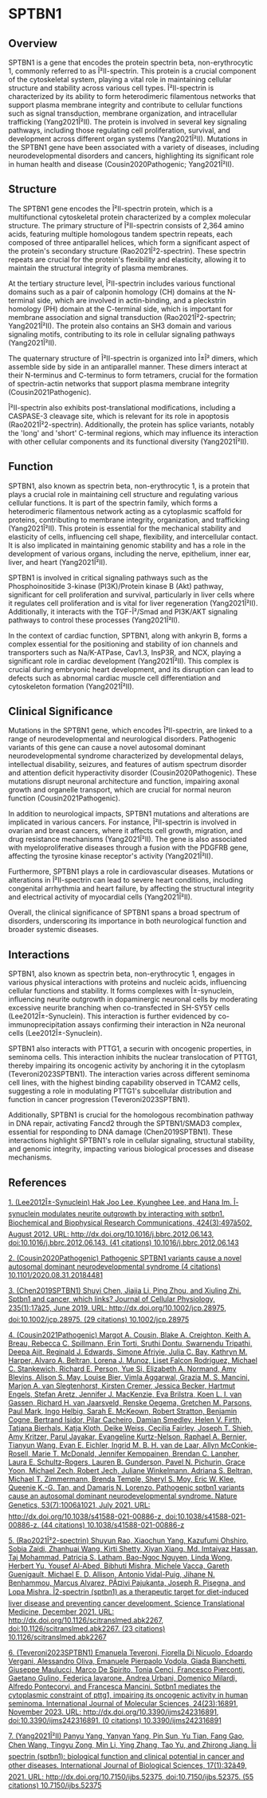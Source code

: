 # SPTBN1

## Overview
SPTBN1 is a gene that encodes the protein spectrin beta, non-erythrocytic 1, commonly referred to as Î²II-spectrin. This protein is a crucial component of the cytoskeletal system, playing a vital role in maintaining cellular structure and stability across various cell types. Î²II-spectrin is characterized by its ability to form heterodimeric filamentous networks that support plasma membrane integrity and contribute to cellular functions such as signal transduction, membrane organization, and intracellular trafficking (Yang2021Î²II). The protein is involved in several key signaling pathways, including those regulating cell proliferation, survival, and development across different organ systems (Yang2021Î²II). Mutations in the SPTBN1 gene have been associated with a variety of diseases, including neurodevelopmental disorders and cancers, highlighting its significant role in human health and disease (Cousin2020Pathogenic; Yang2021Î²II).

## Structure
The SPTBN1 gene encodes the Î²II-spectrin protein, which is a multifunctional cytoskeletal protein characterized by a complex molecular structure. The primary structure of Î²II-spectrin consists of 2,364 amino acids, featuring multiple homologous tandem spectrin repeats, each composed of three antiparallel helices, which form a significant aspect of the protein's secondary structure (Rao2021Î²2-spectrin). These spectrin repeats are crucial for the protein's flexibility and elasticity, allowing it to maintain the structural integrity of plasma membranes.

At the tertiary structure level, Î²II-spectrin includes various functional domains such as a pair of calponin homology (CH) domains at the N-terminal side, which are involved in actin-binding, and a pleckstrin homology (PH) domain at the C-terminal side, which is important for membrane association and signal transduction (Rao2021Î²2-spectrin; Yang2021Î²II). The protein also contains an SH3 domain and various signaling motifs, contributing to its role in cellular signaling pathways (Yang2021Î²II).

The quaternary structure of Î²II-spectrin is organized into Î±Î² dimers, which assemble side by side in an antiparallel manner. These dimers interact at their N-terminus and C-terminus to form tetramers, crucial for the formation of spectrin-actin networks that support plasma membrane integrity (Cousin2021Pathogenic).

Î²II-spectrin also exhibits post-translational modifications, including a CASPASE-3 cleavage site, which is relevant for its role in apoptosis (Rao2021Î²2-spectrin). Additionally, the protein has splice variants, notably the 'long' and 'short' C-terminal regions, which may influence its interaction with other cellular components and its functional diversity (Yang2021Î²II).

## Function
SPTBN1, also known as spectrin beta, non-erythrocytic 1, is a protein that plays a crucial role in maintaining cell structure and regulating various cellular functions. It is part of the spectrin family, which forms a heterodimeric filamentous network acting as a cytoplasmic scaffold for proteins, contributing to membrane integrity, organization, and trafficking (Yang2021Î²II). This protein is essential for the mechanical stability and elasticity of cells, influencing cell shape, flexibility, and intercellular contact. It is also implicated in maintaining genomic stability and has a role in the development of various organs, including the nerve, epithelium, inner ear, liver, and heart (Yang2021Î²II).

SPTBN1 is involved in critical signaling pathways such as the Phosphoinositide 3-kinase (PI3K)/Protein kinase B (Akt) pathway, significant for cell proliferation and survival, particularly in liver cells where it regulates cell proliferation and is vital for liver regeneration (Yang2021Î²II). Additionally, it interacts with the TGF-Î²/Smad and PI3K/AKT signaling pathways to control these processes (Yang2021Î²II).

In the context of cardiac function, SPTBN1, along with ankyrin B, forms a complex essential for the positioning and stability of ion channels and transporters such as Na/K-ATPase, Cav1.3, InsP3R, and NCX, playing a significant role in cardiac development (Yang2021Î²II). This complex is crucial during embryonic heart development, and its disruption can lead to defects such as abnormal cardiac muscle cell differentiation and cytoskeleton formation (Yang2021Î²II).

## Clinical Significance
Mutations in the SPTBN1 gene, which encodes Î²II-spectrin, are linked to a range of neurodevelopmental and neurological disorders. Pathogenic variants of this gene can cause a novel autosomal dominant neurodevelopmental syndrome characterized by developmental delays, intellectual disability, seizures, and features of autism spectrum disorder and attention deficit hyperactivity disorder (Cousin2020Pathogenic). These mutations disrupt neuronal architecture and function, impairing axonal growth and organelle transport, which are crucial for normal neuron function (Cousin2021Pathogenic).

In addition to neurological impacts, SPTBN1 mutations and alterations are implicated in various cancers. For instance, Î²II-spectrin is involved in ovarian and breast cancers, where it affects cell growth, migration, and drug resistance mechanisms (Yang2021Î²II). The gene is also associated with myeloproliferative diseases through a fusion with the PDGFRB gene, affecting the tyrosine kinase receptor's activity (Yang2021Î²II).

Furthermore, SPTBN1 plays a role in cardiovascular diseases. Mutations or alterations in Î²II-spectrin can lead to severe heart conditions, including congenital arrhythmia and heart failure, by affecting the structural integrity and electrical activity of myocardial cells (Yang2021Î²II). 

Overall, the clinical significance of SPTBN1 spans a broad spectrum of disorders, underscoring its importance in both neurological function and broader systemic diseases.

## Interactions
SPTBN1, also known as spectrin beta, non-erythrocytic 1, engages in various physical interactions with proteins and nucleic acids, influencing cellular functions and stability. It forms complexes with Î±-synuclein, influencing neurite outgrowth in dopaminergic neuronal cells by moderating excessive neurite branching when co-transfected in SH-SY5Y cells (Lee2012Î±-Synuclein). This interaction is further evidenced by co-immunoprecipitation assays confirming their interaction in N2a neuronal cells (Lee2012Î±-Synuclein).

SPTBN1 also interacts with PTTG1, a securin with oncogenic properties, in seminoma cells. This interaction inhibits the nuclear translocation of PTTG1, thereby impairing its oncogenic activity by anchoring it in the cytoplasm (Teveroni2023SPTBN1). The interaction varies across different seminoma cell lines, with the highest binding capability observed in TCAM2 cells, suggesting a role in modulating PTTG1's subcellular distribution and function in cancer progression (Teveroni2023SPTBN1).

Additionally, SPTBN1 is crucial for the homologous recombination pathway in DNA repair, activating Fancd2 through the SPTBN1/SMAD3 complex, essential for responding to DNA damage (Chen2019SPTBN1). These interactions highlight SPTBN1's role in cellular signaling, structural stability, and genomic integrity, impacting various biological processes and disease mechanisms.


## References


[1. (Lee2012Î±-Synuclein) Hak Joo Lee, Kyunghee Lee, and Hana Im. Î-synuclein modulates neurite outgrowth by interacting with sptbn1. Biochemical and Biophysical Research Communications, 424(3):497â502, August 2012. URL: http://dx.doi.org/10.1016/j.bbrc.2012.06.143, doi:10.1016/j.bbrc.2012.06.143. (41 citations) 10.1016/j.bbrc.2012.06.143](https://doi.org/10.1016/j.bbrc.2012.06.143)

[2. (Cousin2020Pathogenic) Pathogenic SPTBN1 variants cause a novel autosomal dominant neurodevelopmental syndrome (4 citations) 10.1101/2020.08.31.20184481](https://doi.org/10.1101/2020.08.31.20184481)

[3. (Chen2019SPTBN1) Shuyi Chen, Jiajia Li, Ping Zhou, and Xiuling Zhi. Sptbn1 and cancer, which links? Journal of Cellular Physiology, 235(1):17â25, June 2019. URL: http://dx.doi.org/10.1002/jcp.28975, doi:10.1002/jcp.28975. (29 citations) 10.1002/jcp.28975](https://doi.org/10.1002/jcp.28975)

[4. (Cousin2021Pathogenic) Margot A. Cousin, Blake A. Creighton, Keith A. Breau, Rebecca C. Spillmann, Erin Torti, Sruthi Dontu, Swarnendu Tripathi, Deepa Ajit, Reginald J. Edwards, Simone Afriyie, Julia C. Bay, Kathryn M. Harper, Alvaro A. Beltran, Lorena J. Munoz, Liset Falcon Rodriguez, Michael C. Stankewich, Richard E. Person, Yue Si, Elizabeth A. Normand, Amy Blevins, Alison S. May, Louise Bier, Vimla Aggarwal, Grazia M. S. Mancini, Marjon A. van Slegtenhorst, Kirsten Cremer, Jessica Becker, Hartmut Engels, Stefan Aretz, Jennifer J. MacKenzie, Eva Brilstra, Koen L. I. van Gassen, Richard H. van Jaarsveld, Renske Oegema, Gretchen M. Parsons, Paul Mark, Ingo Helbig, Sarah E. McKeown, Robert Stratton, Benjamin Cogne, Bertrand Isidor, Pilar Cacheiro, Damian Smedley, Helen V. Firth, Tatjana Bierhals, Katja Kloth, Deike Weiss, Cecilia Fairley, Joseph T. Shieh, Amy Kritzer, Parul Jayakar, Evangeline Kurtz-Nelson, Raphael A. Bernier, Tianyun Wang, Evan E. Eichler, Ingrid M. B. H. van de Laar, Allyn McConkie-Rosell, Marie T. McDonald, Jennifer Kemppainen, Brendan C. Lanpher, Laura E. Schultz-Rogers, Lauren B. Gunderson, Pavel N. Pichurin, Grace Yoon, Michael Zech, Robert Jech, Juliane Winkelmann, Adriana S. Beltran, Michael T. Zimmermann, Brenda Temple, Sheryl S. Moy, Eric W. Klee, Queenie K.-G. Tan, and Damaris N. Lorenzo. Pathogenic sptbn1 variants cause an autosomal dominant neurodevelopmental syndrome. Nature Genetics, 53(7):1006â1021, July 2021. URL: http://dx.doi.org/10.1038/s41588-021-00886-z, doi:10.1038/s41588-021-00886-z. (44 citations) 10.1038/s41588-021-00886-z](https://doi.org/10.1038/s41588-021-00886-z)

[5. (Rao2021Î²2-spectrin) Shuyun Rao, Xiaochun Yang, Kazufumi Ohshiro, Sobia Zaidi, Zhanhuai Wang, Kirti Shetty, Xiyan Xiang, Md. Imtaiyaz Hassan, Taj Mohammad, Patricia S. Latham, Bao-Ngoc Nguyen, Linda Wong, Herbert Yu, Yousef Al-Abed, Bibhuti Mishra, Michele Vacca, Gareth Guenigault, Michael E. D. Allison, Antonio Vidal-Puig, Jihane N. Benhammou, Marcus Alvarez, PÃ¤ivi Pajukanta, Joseph R. Pisegna, and Lopa Mishra. Î2-spectrin (sptbn1) as a therapeutic target for diet-induced liver disease and preventing cancer development. Science Translational Medicine, December 2021. URL: http://dx.doi.org/10.1126/scitranslmed.abk2267, doi:10.1126/scitranslmed.abk2267. (23 citations) 10.1126/scitranslmed.abk2267](https://doi.org/10.1126/scitranslmed.abk2267)

[6. (Teveroni2023SPTBN1) Emanuela Teveroni, Fiorella Di Nicuolo, Edoardo Vergani, Alessandro Oliva, Emanuele Pierpaolo Vodola, Giada Bianchetti, Giuseppe Maulucci, Marco De Spirito, Tonia Cenci, Francesco Pierconti, Gaetano Gulino, Federica Iavarone, Andrea Urbani, Domenico Milardi, Alfredo Pontecorvi, and Francesca Mancini. Sptbn1 mediates the cytoplasmic constraint of pttg1, impairing its oncogenic activity in human seminoma. International Journal of Molecular Sciences, 24(23):16891, November 2023. URL: http://dx.doi.org/10.3390/ijms242316891, doi:10.3390/ijms242316891. (0 citations) 10.3390/ijms242316891](https://doi.org/10.3390/ijms242316891)

[7. (Yang2021Î²II) Panyu Yang, Yanyan Yang, Pin Sun, Yu Tian, Fang Gao, Chen Wang, Tingyu Zong, Min Li, Ying Zhang, Tao Yu, and Zhirong Jiang. Îii spectrin (sptbn1): biological function and clinical potential in cancer and other diseases. International Journal of Biological Sciences, 17(1):32â49, 2021. URL: http://dx.doi.org/10.7150/ijbs.52375, doi:10.7150/ijbs.52375. (55 citations) 10.7150/ijbs.52375](https://doi.org/10.7150/ijbs.52375)